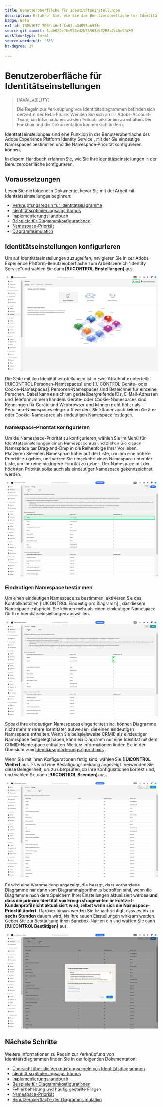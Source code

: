 ```yaml
---
title: Benutzeroberfläche für Identitätseinstellungen
description: Erfahren Sie, wie Sie die Benutzeroberfläche für Identitätseinstellungen verwenden.
badge: Beta
exl-id: 738b7617-706d-46e1-8e61-a34855ab976e
source-git-commit: 6cdb622e76e953c42b58363c98268a7c46c98c99
workflow-type: tm+mt
source-wordcount: '539'
ht-degree: 2%

---
```


# Benutzeroberfläche für Identitätseinstellungen

>[!AVAILABILITY]
>
>Die Regeln zur Verknüpfung von Identitätsdiagrammen befinden sich derzeit in der Beta-Phase. Wenden Sie sich an Ihr Adobe-Account-Team, um Informationen zu den Teilnahmekriterien zu erhalten. Die Funktion und die Dokumentation können sich ändern.

Identitätseinstellungen sind eine Funktion in der Benutzeroberfläche des Adobe Experience Platform Identity Service , mit der Sie eindeutige Namespaces bestimmen und die Namespace-Priorität konfigurieren können.

In diesem Handbuch erfahren Sie, wie Sie Ihre Identitätseinstellungen in der Benutzeroberfläche konfigurieren.

## Voraussetzungen

Lesen Sie die folgenden Dokumente, bevor Sie mit der Arbeit mit Identitätseinstellungen beginnen:

* [Verknüpfungsregeln für Identitätsdiagramme](./overview.md)
* [Identitätsoptimierungsalgorithmus](./identity-optimization-algorithm.md)
* [Implementierungshandbuch](./implementation-guide.md)
* [Beispiele für Diagrammkonfigurationen](./example-configurations.md)
* [Namespace-Priorität](./namespace-priority.md)
* [Diagrammsimulation](./graph-simulation.md)

## Identitätseinstellungen konfigurieren

Um auf Identitätseinstellungen zuzugreifen, navigieren Sie in der Adobe Experience Platform-Benutzeroberfläche zum Arbeitsbereich &quot;Identity Service&quot;und wählen Sie dann **[!UICONTROL Einstellungen]** aus.

![Die ausgewählte Schaltfläche für die Identitätseinstellungen.](../images/rules/identities-ui.png)

Die Seite mit den Identitätseinstellungen ist in zwei Abschnitte unterteilt: [!UICONTROL Personen-Namespaces] und [!UICONTROL Geräte- oder Cookie-Namespaces]. Personen-Namespaces sind Bezeichner für einzelne Personen. Dabei kann es sich um geräteübergreifende IDs, E-Mail-Adressen und Telefonnummern handeln. Geräte- oder Cookie-Namespaces sind Kennungen für Geräte und Webbrowser und können nicht höher als Personen-Namespaces eingestuft werden. Sie können auch keinen Geräte- oder Cookie-Namespace als eindeutigen Namespace festlegen.

### Namespace-Priorität konfigurieren

Um die Namespace-Priorität zu konfigurieren, wählen Sie im Menü für Identitätseinstellungen einen Namespace aus und ziehen Sie diesen Namespace per Drag-and-Drop in die Reihenfolge Ihrer Vorlieben. Platzieren Sie einen Namespace höher auf der Liste, um ihm eine höhere Priorität zu geben, und setzen Sie umgekehrt einen Namespace unter der Liste, um ihm eine niedrigere Priorität zu geben. Der Namespace mit der höchsten Priorität sollte auch als eindeutiger Namespace gekennzeichnet werden.

![Der Arbeitsbereich für Identitätseinstellungen mit einem Personen-Namespace hervorgehoben.](../images/rules/namespace-priority.png)

### Eindeutigen Namespace bestimmen

Um einen eindeutigen Namespace zu bestimmen, aktivieren Sie das Kontrollkästchen [!UICONTROL Eindeutig pro Diagramm] , das diesem Namespace entspricht. Sie können mehr als einen eindeutigen Namespace für Ihre Identitätseinstellungen auswählen.

![Zwei Namespaces wurden ausgewählt und als eindeutig definiert.](../images/rules/unique-namespace.png)

Sobald Ihre eindeutigen Namespaces eingerichtet sind, können Diagramme nicht mehr mehrere Identitäten aufweisen, die einen eindeutigen Namespace enthalten. Wenn Sie beispielsweise CRMID als eindeutigen Namespace festgelegt haben, kann ein Diagramm nur eine Identität mit dem CRMID-Namespace enthalten. Weitere Informationen finden Sie in der Übersicht zum [Identitätsoptimierungsalgorithmus](./identity-optimization-algorithm.md#unique-namespace) .

Wenn Sie mit Ihren Konfigurationen fertig sind, wählen Sie **[!UICONTROL Weiter]** aus. Es wird eine Bestätigungsmeldung angezeigt. Verwenden Sie diese Gelegenheit, um zu überprüfen, ob Ihre Konfigurationen korrekt sind, und wählen Sie dann **[!UICONTROL Beenden]** aus.

![Die Überprüfungsseite mit hervorgehobenem Abschluss.](../images/rules/finish.png)

Es wird eine Warnmeldung angezeigt, die besagt, dass vorhandene Diagramme nur dann vom Diagrammalgorithmus betroffen sind, wenn die Diagramme nach dem Speichern Ihrer Einstellungen aktualisiert werden **und dass die primäre Identität von Ereignisfragmenten im Echtzeit-Kundenprofil nicht aktualisiert wird, selbst wenn sich die Namespace-Priorität ändert.** Darüber hinaus werden Sie benachrichtigt, dass es bis zu **sechs Stunden** dauern wird, bis Ihre neuen Einstellungen wirksam werden. Geben Sie zur Bestätigung Ihren Sandbox-Namen ein und wählen Sie dann **[!UICONTROL Bestätigen]** aus.

![Das Bestätigungsfenster, das eine Warnung über eine sechsstündige Verzögerung anzeigt, bevor Konfigurationen verarbeitet werden.](../images/rules/confirm-settings.png)

## Nächste Schritte

Weitere Informationen zu Regeln zur Verknüpfung von Identitätsdiagrammen finden Sie in der folgenden Dokumentation:

* [Übersicht über die Verknüpfungsregeln von Identitätsdiagrammen](./overview.md)
* [Identitätsoptimierungsalgorithmus](./identity-optimization-algorithm.md)
* [Implementierungshandbuch](./implementation-guide.md)
* [Beispiele für Diagrammkonfigurationen](./example-configurations.md)
* [Fehlerbehebung und häufig gestellte Fragen](./troubleshooting.md)
* [Namespace-Priorität](./namespace-priority.md)
* [Benutzeroberfläche der Diagrammsimulation](./graph-simulation.md)
